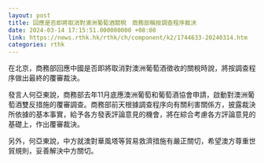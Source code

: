 ```yaml
---
layout: post
title: 回應是否即將取消對澳洲葡萄酒關稅　商務部稱按調查程序裁決
date: 2024-03-14 17:15:51.000000000 +08:00
link: https://news.rthk.hk/rthk/ch/component/k2/1744633-20240314.htm
categories: rthk
---
```


在北京，商務部回應中國是否即將取消對澳洲葡萄酒徵收的關稅時說，將按調查程序做出最終的覆審裁決。

發言人何亞東說，商務部去年11月底應澳洲葡萄和葡萄酒協會申請，啟動對澳洲葡萄酒雙反措施的覆審調查。商務部前天根據調查程序向有關利害關係方，披露裁決所依據的基本事實，給予各方發表評論意見的機會，將在綜合考慮各方評論意見的基礎上，作出覆審裁決。

另外，何亞東說，中方就澳對華風塔等貿易救濟措施有嚴正關切，希望澳方尊重世貿規則，妥善解決中方關切。
